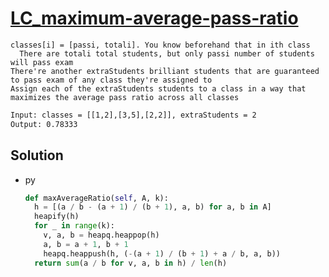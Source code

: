 # [LC_maximum-average-pass-ratio](https://leetcode.com/problems/maximum-average-pass-ratio)

```en
classes[i] = [passi, totali]. You know beforehand that in ith class
  There are totali total students, but only passi number of students will pass exam
There're another extraStudents brilliant students that are guaranteed to pass exam of any class they're assigned to
Assign each of the extraStudents students to a class in a way that maximizes the average pass ratio across all classes
```

```txt
Input: classes = [[1,2],[3,5],[2,2]], extraStudents = 2
Output: 0.78333
```

## Solution

* py

  ```py
  def maxAverageRatio(self, A, k):
    h = [(a / b - (a + 1) / (b + 1), a, b) for a, b in A]
    heapify(h)
    for _ in range(k):
      v, a, b = heapq.heappop(h)
      a, b = a + 1, b + 1
      heapq.heappush(h, (-(a + 1) / (b + 1) + a / b, a, b))
    return sum(a / b for v, a, b in h) / len(h)
  ```
